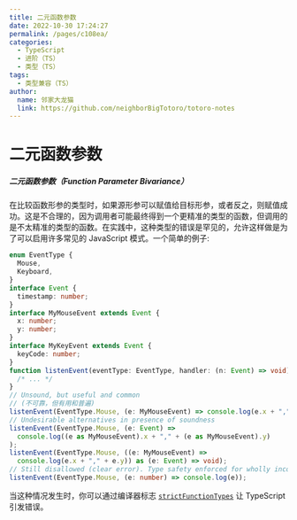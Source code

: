 ```yaml
---
title: 二元函数参数
date: 2022-10-30 17:24:27
permalink: /pages/c108ea/
categories:
  - TypeScript
  - 进阶（TS）
  - 类型（TS）
tags:
  - 类型兼容（TS）
author: 
  name: 邻家大龙猫
  link: https://github.com/neighborBigTotoro/totoro-notes
---
```




# 二元函数参数

##### 二元函数参数（Function Parameter Bivariance）



在比较函数形参的类型时，如果源形参可以赋值给目标形参，或者反之，则赋值成功。这是不合理的，因为调用者可能最终得到一个更精准的类型的函数，但调用的是不太精准的类型的函数。在实践中，这种类型的错误是罕见的，允许这样做是为了可以启用许多常见的 JavaScript 模式。一个简单的例子:

``` ts
enum EventType {
  Mouse,
  Keyboard,
}
interface Event {
  timestamp: number;
}
interface MyMouseEvent extends Event {
  x: number;
  y: number;
}
interface MyKeyEvent extends Event {
  keyCode: number;
}
function listenEvent(eventType: EventType, handler: (n: Event) => void) {
  /* ... */
}
// Unsound, but useful and common
// (不可靠，但有用和普遍)
listenEvent(EventType.Mouse, (e: MyMouseEvent) => console.log(e.x + "," + e.y));
// Undesirable alternatives in presence of soundness
listenEvent(EventType.Mouse, (e: Event) =>
  console.log((e as MyMouseEvent).x + "," + (e as MyMouseEvent).y)
);
listenEvent(EventType.Mouse, ((e: MyMouseEvent) =>
  console.log(e.x + "," + e.y)) as (e: Event) => void);
// Still disallowed (clear error). Type safety enforced for wholly incompatible types
listenEvent(EventType.Mouse, (e: number) => console.log(e));
```

当这种情况发生时，你可以通过编译器标志 [`strictFunctionTypes`](https://www.typescriptlang.org/tsconfig#strictFunctionTypes) 让 TypeScript 引发错误。